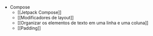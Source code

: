 - Compose
	- [[Jetpack Compose]]
	- [[Modificadores de layout]]
	- [[Organizar os elementos de texto em uma linha e uma coluna]]
	- [[Padding]]